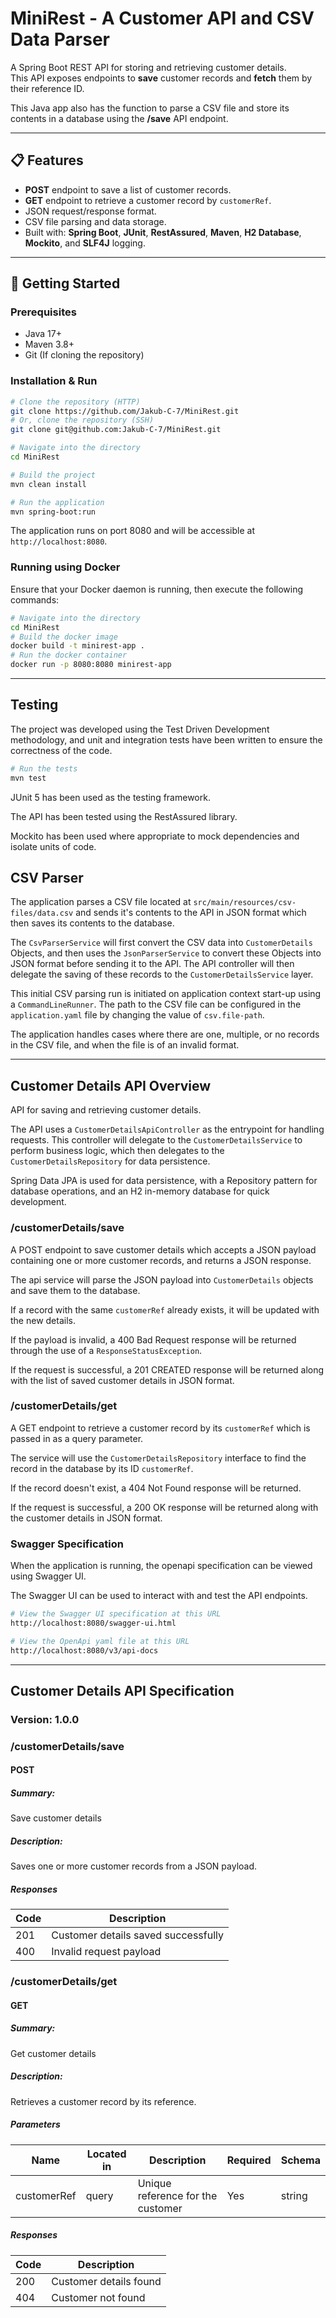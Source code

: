 # MiniRest - A Customer API and CSV Data Parser

A Spring Boot REST API for storing and retrieving customer details.  
This API exposes endpoints to **save** customer records and **fetch** them by their reference ID.

This Java app also has the function to parse a CSV file and store its contents in a database using the **/save** API endpoint.

---

## 📋 Features
- **POST** endpoint to save a list of customer records.
- **GET** endpoint to retrieve a customer record by `customerRef`.
- JSON request/response format.
- CSV file parsing and data storage.
- Built with: **Spring Boot**, **JUnit**, **RestAssured**, **Maven**, **H2 Database**, **Mockito**, and **SLF4J** logging.

---

## 🚀 Getting Started

### Prerequisites
- Java 17+ 
- Maven 3.8+
- Git (If cloning the repository)

### Installation & Run
```bash
# Clone the repository (HTTP)
git clone https://github.com/Jakub-C-7/MiniRest.git
# Or, clone the repository (SSH)
git clone git@github.com:Jakub-C-7/MiniRest.git

# Navigate into the directory
cd MiniRest

# Build the project
mvn clean install

# Run the application
mvn spring-boot:run
```

The application runs on port 8080 and will be accessible at `http://localhost:8080`.

### Running using Docker
Ensure that your Docker daemon is running, then execute the following commands:

```bash
# Navigate into the directory
cd MiniRest
# Build the docker image
docker build -t minirest-app .
# Run the docker container
docker run -p 8080:8080 minirest-app
```

---
## Testing

The project was developed using the Test Driven Development methodology, and unit and integration tests have been written to ensure the correctness of the code.

```bash
# Run the tests
mvn test
```
JUnit 5 has been used as the testing framework.

The API has been tested using the RestAssured library. 

Mockito has been used where appropriate to mock dependencies and isolate units of code.

## CSV Parser

The application parses a CSV file located at `src/main/resources/csv-files/data.csv` and sends it's contents to the API in JSON format which then saves its contents to the database.

The `CsvParserService` will first convert the CSV data into `CustomerDetails` Objects, and then uses the `JsonParserService` to convert these Objects into JSON format before sending it to the API. The API controller will then delegate the saving of these records to the `CustomerDetailsService` layer.

This initial CSV parsing run is initiated on application context start-up using a `CommandLineRunner`. The path to the CSV file can be configured in the `application.yaml` file by changing the value of `csv.file-path`.

The application handles cases where there are one, multiple, or no records in the CSV file, and when the file is of an invalid format.

---
## Customer Details API Overview
API for saving and retrieving customer details.

The API uses a `CustomerDetailsApiController` as the entrypoint for handling requests. This controller will delegate to the `CustomerDetailsService` to perform business logic, which then delegates to the `CustomerDetailsRepository` for data persistence.

Spring Data JPA is used for data persistence, with a Repository pattern for database operations, and an H2 in-memory database for quick development.

### /customerDetails/save
A POST endpoint to save customer details which accepts a JSON payload containing one or more customer records, and returns a JSON response.

The api service will parse the JSON payload into `CustomerDetails` objects and save them to the database.

If a record with the same `customerRef` already exists, it will be updated with the new details.

If the payload is invalid, a 400 Bad Request response will be returned through the use of a `ResponseStatusException`.

If the request is successful, a 201 CREATED response will be returned along with the list of saved customer details in JSON format.

### /customerDetails/get
A GET endpoint to retrieve a customer record by its `customerRef` which is passed in as a query parameter.

The service will use the `CustomerDetailsRepository` interface to find the record in the database by its ID `customerRef`.

If the record doesn't exist, a 404 Not Found response will be returned.

If the request is successful, a 200 OK response will be returned along with the customer details in JSON format.

### Swagger Specification
When the application is running, the openapi specification can be viewed using Swagger UI.

The Swagger UI can be used to interact with and test the API endpoints.

```bash
# View the Swagger UI specification at this URL
http://localhost:8080/swagger-ui.html

# View the OpenApi yaml file at this URL
http://localhost:8080/v3/api-docs
```
---

## Customer Details API Specification

### Version: 1.0.0

### /customerDetails/save

#### POST

##### Summary:
Save customer details

##### Description:

Saves one or more customer records from a JSON payload.

##### Responses

| Code | Description |
| ---- | ----------- |
| 201 | Customer details saved successfully |
| 400 | Invalid request payload |

### /customerDetails/get

#### GET

##### Summary:
Get customer details

##### Description:

Retrieves a customer record by its reference.

##### Parameters

| Name | Located in | Description | Required | Schema |
| ---- | ---------- | ----------- | -------- | ---- |
| customerRef | query | Unique reference for the customer | Yes | string |

##### Responses

| Code | Description |
| ---- | ----------- |
| 200 | Customer details found |
| 404 | Customer not found |
